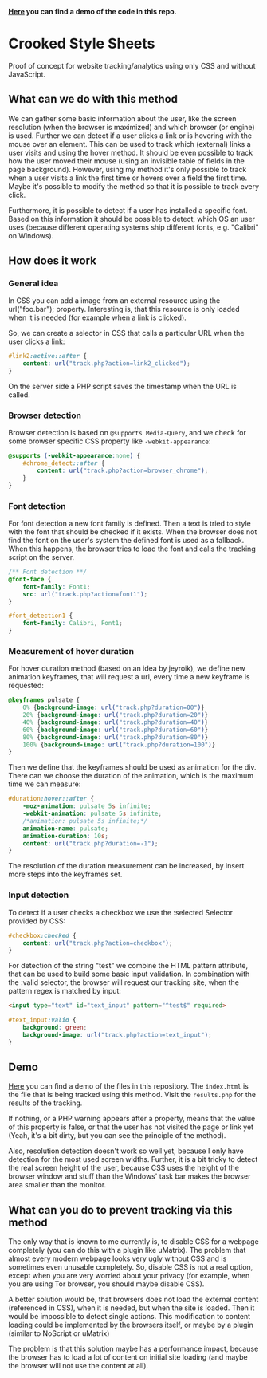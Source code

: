 **[Here](http://crookedss.bplaced.net/) you can find a demo of the code in this repo.**

# Crooked Style Sheets

Proof of concept for website tracking/analytics using only CSS and without JavaScript.

## What can we do with this method

We can gather some basic information about the user, like the screen resolution (when the browser is maximized) and which browser (or engine) is used.
Further we can detect if a user clicks a link or is hovering with the mouse over an element. This can be used to track which (external) links a user visits and using the hover method. It should be even possible to track how the user moved their mouse (using an invisible table of fields in the page background). However, using my method it's only possible to track when a user visits a link the first time or hovers over a field the first time. Maybe it's possible to modify the method so that it is possible to track every click.

Furthermore, it is possible to detect if a user has installed a specific font. Based on this information it should be possible to detect, which OS an user uses (because different operating systems ship different fonts, e.g. "Calibri" on Windows).

## How does it work

### General idea

In CSS you can add a image from an external resource using the url("foo.bar"); property. Interesting is, that this resource is only loaded when it is needed (for example when a link is clicked).

So, we can create a selector in CSS that calls a particular URL when the user clicks a link:

```CSS
#link2:active::after {
    content: url("track.php?action=link2_clicked");
}
```

On the server side a PHP script saves the timestamp when the URL is called.

### Browser detection

Browser detection is based on `@supports Media-Query`, and we check for some browser specific CSS property like `-webkit-appearance`:

```CSS
@supports (-webkit-appearance:none) {
    #chrome_detect::after {
        content: url("track.php?action=browser_chrome");
    }
}
```

### Font detection

For font detection a new font family is defined. Then a text is tried to style with the font that should be checked if it exists. When the browser does not find the font on the user's system the defined font is used as a fallback. When this happens, the browser tries to load the font and calls the tracking script on the server.

```CSS
/** Font detection **/
@font-face {
    font-family: Font1;
    src: url("track.php?action=font1");
}

#font_detection1 {
    font-family: Calibri, Font1;
}
```

### Measurement of hover duration

For hover duration method (based on an idea by jeyroik), we define new animation keyframes, that will request a url, every time a new keyframe is requested:

```CSS
@keyframes pulsate {
    0% {background-image: url("track.php?duration=00")}
    20% {background-image: url("track.php?duration=20")}
    40% {background-image: url("track.php?duration=40")}
    60% {background-image: url("track.php?duration=60")}
    80% {background-image: url("track.php?duration=80")}
    100% {background-image: url("track.php?duration=100")}
}
```

Then we define that the keyframes should be used as animation for the div. There can we choose the duration of the animation, which is the maximum time we can measure:

```CSS
#duration:hover::after {
    -moz-animation: pulsate 5s infinite;
    -webkit-animation: pulsate 5s infinite;
    /*animation: pulsate 5s infinite;*/
    animation-name: pulsate;
    animation-duration: 10s;
    content: url("track.php?duration=-1");
}
```

The resolution of the duration measurement can be increased, by insert more steps into the keyframes set.

### Input detection

To detect if a user checks a checkbox we use the :selected Selector provided by CSS:

```CSS
#checkbox:checked {
    content: url("track.php?action=checkbox");
}
```

For detection of the string "test" we combine the HTML pattern attribute, that can be used to build some basic input validation. In combination with the :valid selector, the browser will request our tracking site, when the pattern regex is matched by input:

```HTML
<input type="text" id="text_input" pattern="^test$" required>
```

``` CSS
#text_input:valid {
    background: green;
    background-image: url("track.php?action=text_input");
}
```

## Demo

[Here](http://crookedss.bplaced.net/) you can find a demo of the files in this repository. The `index.html` is the file that is being tracked using this method. Visit the `results.php` for the results of the tracking.

If nothing, or a PHP warning appears after a property, means that the value of this property is false, or that the user has not visited the page or link yet (Yeah, it's a bit dirty, but you can see the principle of the method).

Also, resolution detection doesn't work so well yet, because I only have detection for the most used screen widths. Further, it is a bit tricky to detect the real screen height of the user, because CSS uses the height of the browser window and stuff than the Windows' task bar makes the browser area smaller than the monitor.

## What can you do to prevent tracking via this method

The only way that is known to me currently is, to disable CSS for a webpage completely (you can do this with a plugin like uMatrix). The problem that almost every modern webpage looks very ugly without CSS and is sometimes even unusable completely. So, disable CSS is not a real option, except when you are very worried about your privacy (for example, when you are using Tor browser, you should maybe disable CSS).

A better solution would be, that browsers does not load the external content (referenced in CSS), when it is needed, but when the site is loaded. Then it would be impossible to detect single actions. This modification to content loading could be implemented by the browsers itself, or maybe by a plugin (similar to NoScript or uMatrix)

The problem is that this solution maybe has a performance impact, because the browser has to load a lot of content on initial site loading (and maybe the browser will not use the content at all).